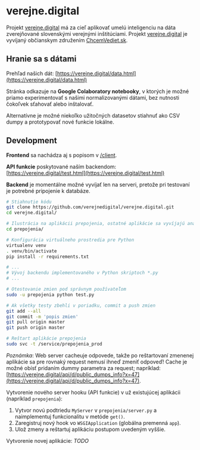 # verejne.digital
Projekt [verejne.digital](https://verejne.digital?about) má za cieľ aplikovať umelú inteligenciu na dáta zverejňované slovenskými verejnými inštitúciami. Projekt [verejne.digital](https://verejne.digital?about) je vyvíjaný občianskym združením [ChcemVediet.sk](https://www.chcemvediet.sk).

## Hranie sa s dátami

Prehľad našich dát: [https://verejne.digital/data.html](https://verejne.digital/data.html)

Stránka odkazuje na **Google Colaboratory notebooky**, v ktorých je možné priamo experimentovať s našimi normalizovanými dátami, bez nutnosti čokoľvek sťahovať alebo inštalovať.

Alternatívne je možné niekoľko užitočných datasetov stiahnuť ako CSV dumpy a prototypovať nové funkcie lokálne.


## Development

**Frontend** sa nachádza aj s popisom v [/client](https://github.com/verejnedigital/verejne.digital/tree/master/client).

**API funkcie** poskytované naším backendom: [https://verejne.digital/test.html](https://verejne.digital/test.html)

**Backend** je momentálne možné vyvíjať len na serveri, pretože pri testovaní je potrebné pripojenie k databáze.

```bash
# Stiahnutie kódu
git clone https://github.com/verejnedigital/verejne.digital.git
cd verejne.digital/

# Ilustrácia na aplikácii prepojenia, ostatné aplikácie sa vyvíjajú analogicky
cd prepojenia/

# Konfigurácia virtuálneho prostredia pre Python
virtualenv venv
. venv/bin/activate
pip install -r requirements.txt

# ...
# Vývoj backendu implementovaného v Python skriptoch *.py
# ...

# Otestovanie zmien pod správnym používateľom
sudo -u prepojenia python test.py

# Ak všetky testy zbehli v poriadku, commit a push zmien
git add --all
git commit -m 'popis zmien'
git pull origin master
git push origin master

# Reštart aplikácie prepojenia
sudo svc -t /service/prepojenia_prod
```
*Poznámka*: Web server cacheuje odpovede, takže po reštartovaní zmenenej aplikácie sa pre rovnaký request nemusí ihneď  zmeniť odpoveď! Cache je možné obísť pridaním dummy parametra za request; napríklad: [https://verejne.digital/api/d/public_dumps_info?x=47](https://verejne.digital/api/d/public_dumps_info?x=47).

Vytvorenie nového server hooku (API funkcie) v už existujúcej aplikácii (napríklad `prepojenia`):
1. Vytvor novú podtriedu `MyServer` v `prepojenia/server.py` a naimplementuj funkcionalitu v metóde `get()`.
2. Zaregistruj nový hook vo `WSGIApplication` (globálna premenná `app`).
3. Ulož zmeny a reštartuj aplikáciu postupom uvedeným vyššie.

Vytvorenie novej aplikácie:
*TODO*
